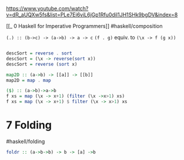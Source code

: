 https://www.youtube.com/watch?v=dR_aUQXw5fs&list=PLe7Ei6viL6jGp1Rfu0dil1JH1SHk9bgDV&index=8

[[_ 0 Haskell for Imperative Programmers]]
#haskell/composition


`(.) :: (b->c) -> (a->b) -> a -> c`
`(f . g)` equiv. to `(\x -> f (g x))`

```haskell

descSort = reverse . sort
descSort = (\x -> reverse(sort x))
descSort = reverse (sort x)
```

```haskell
map2D :: (a->b) -> [[a]] -> [[b]]
map2D = map . map
```

```haskell
($) :: (a->b)->a->b
f xs = map (\x -> x+1) (filter (\x ->x>1) xs)
f xs = map (\x -> x+1) $ filter (\x -> x>1) xs 
```




# 7 Folding
#haskell/folding

```haskell
foldr :: (a->b->b) -> b -> [a] ->b

```








